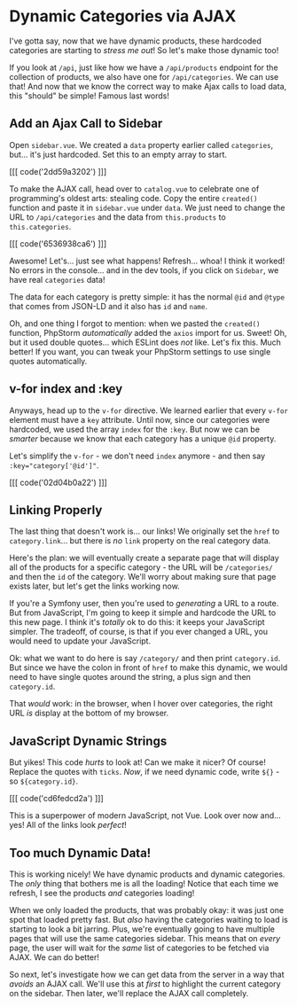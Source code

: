 # Dynamic Categories via AJAX

I've gotta say, now that we have dynamic products, these hardcoded categories
are starting to *stress me out*! So let's make those dynamic too!

If you look at `/api`, just like how we have a `/api/products` endpoint for the
collection of products, we also have one for `/api/categories`. We can use that!
And now that we know the correct way to make Ajax calls to load data, this
"should" be simple! Famous last words!

## Add an Ajax Call to Sidebar  

Open `sidebar.vue`. We created a `data` property earlier called `categories`, but...
it's just hardcoded. Set this to an empty array to start. 

[[[ code('2dd59a3202') ]]]

To make the AJAX call, head over to `catalog.vue` to celebrate one of programming's 
oldest arts: stealing code. Copy the entire `created()` function and paste it in 
`sidebar.vue` under `data`. We just need to change the URL to `/api/categories` and 
the data from `this.products` to `this.categories`.

[[[ code('6536938ca6') ]]]

Awesome! Let's... just see what happens! Refresh... whoa! I think it worked!
No errors in the console... and in the dev tools, if you click on `Sidebar`, we
have real `categories` data!

The data for each category is pretty simple: it has the normal `@id` and `@type`
that comes from JSON-LD and it also has `id` and `name`.

Oh, and one thing I forgot to mention: when we pasted the `created()` function,
PhpStorm *automatically* added the `axios` import for us. Sweet! Oh, but it
used double quotes... which ESLint does *not* like. Let's fix this. Much better!
If you want, you can tweak your PhpStorm settings to use single quotes automatically.

## v-for index and :key

Anyways, head up to the `v-for` directive. We learned earlier that every `v-for`
element must have a `key` attribute. Until now, since our categories were
hardcoded, we used the array `index` for the `:key`. But now we can be *smarter*
because we know that each category has a unique `@id` property.

Let's simplify the `v-for` - we don't need `index` anymore - and then say
`:key="category['@id']"`.

[[[ code('02d04b0a22') ]]]

## Linking Properly

The last thing that doesn't work is... our links! We originally set the `href` to
`category.link`... but there is *no* `link` property on the real category data.

Here's the plan: we will eventually create a separate page that will display
all of the products for a specific category - the URL will be `/categories/` and
then the `id` of the category. We'll worry about making sure that page exists later,
but let's get the links working now.

If you're a Symfony user, then you're used to *generating* a URL to a route. But
from JavaScript, I'm going to keep it simple and hardcode the URL to this new page.
I think it's *totally* ok to do this: it keeps your JavaScript simpler. The tradeoff,
of course, is that if you ever changed a URL, you would need to update your JavaScript.

Ok: what we want to do here is say `/category/` and then print
`category.id`. But since we have the colon in front of `href` to make this dynamic,
we would need to have single quotes around the string, a plus sign and then
`category.id`.

That *would* work: in the browser, when I hover over categories, the right URL
*is* display at the bottom of my browser.

## JavaScript Dynamic Strings

But yikes! This code *hurts* to look at! Can we make it nicer? Of course!
Replace the quotes with `ticks`. *Now*, if we need dynamic code, write
`${}` - so `${category.id}`.

[[[ code('cd6fedcd2a') ]]]

This is a superpower of modern JavaScript, not Vue. Look over now and... yes! All
of the links look *perfect*!

## Too much Dynamic Data!

This is working nicely! We have dynamic products and dynamic categories. The
*only* thing that bothers me is all the loading! Notice that each time we refresh,
I see the products *and* categories loading!

When we only loaded the products, that was probably okay: it was just one spot that
loaded pretty fast. But *also* having the categories waiting to load is starting to
look a bit jarring. Plus, we're eventually going to have multiple pages that will
use the same categories sidebar. This means that on *every* page, the user will wait
for the *same* list of categories to be fetched via AJAX. We can do better!

So next, let's investigate how we can get data from the server in a way that
*avoids* an AJAX call. We'll use this at *first* to highlight the current category
on the sidebar. Then later, we'll replace the AJAX call completely.
